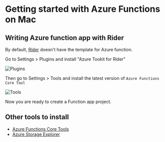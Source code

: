 # Getting started with Azure Functions on Mac


## Writing Azure function app with Rider

By default, [Rider](https://www.jetbrains.com/rider/) doesn't have the template for Azure function.

Go to Settings > Plugins and install "Azure Tookit for Rider"

![Plugins](https://github.com/andrewchaa/til/raw/master/azure-functions/azure-tookit-for-rider.png)

Then go to Settings > Tools and install the latest version of `Azure Functions Core Tool`

![Tools](https://github.com/andrewchaa/til/raw/master/azure-functions/azure-tools-functions.png)

Now you are ready to create a Function app project.

## Other tools to install

* [Azure Functions Core Tools](https://www.npmjs.com/package/azure-functions-core-tools)
* [Azure Storage Explorer](https://azure.microsoft.com/en-us/features/storage-explorer/)

